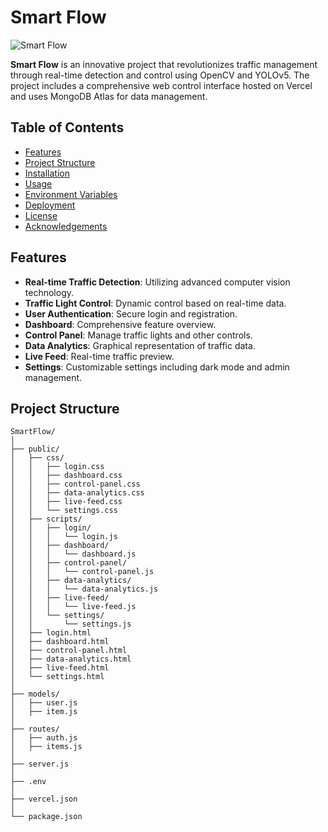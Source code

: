 # Smart Flow

![Smart Flow](https://your-image-link-here.com/logo.png) <!-- Add a logo or image here -->

**Smart Flow** is an innovative project that revolutionizes traffic management through real-time detection and control using OpenCV and YOLOv5. The project includes a comprehensive web control interface hosted on Vercel and uses MongoDB Atlas for data management.

## Table of Contents

- [Features](#features)
- [Project Structure](#project-structure)
- [Installation](#installation)
- [Usage](#usage)
- [Environment Variables](#environment-variables)
- [Deployment](#deployment)
- [License](#license)
- [Acknowledgements](#acknowledgements)

## Features

- **Real-time Traffic Detection**: Utilizing advanced computer vision technology.
- **Traffic Light Control**: Dynamic control based on real-time data.
- **User Authentication**: Secure login and registration.
- **Dashboard**: Comprehensive feature overview.
- **Control Panel**: Manage traffic lights and other controls.
- **Data Analytics**: Graphical representation of traffic data.
- **Live Feed**: Real-time traffic preview.
- **Settings**: Customizable settings including dark mode and admin management.

## Project Structure

```plaintext
SmartFlow/
│
├── public/
│   ├── css/
│   │   ├── login.css
│   │   ├── dashboard.css
│   │   ├── control-panel.css
│   │   ├── data-analytics.css
│   │   ├── live-feed.css
│   │   └── settings.css
│   ├── scripts/
│   │   ├── login/
│   │   │   └── login.js
│   │   ├── dashboard/
│   │   │   └── dashboard.js
│   │   ├── control-panel/
│   │   │   └── control-panel.js
│   │   ├── data-analytics/
│   │   │   └── data-analytics.js
│   │   ├── live-feed/
│   │   │   └── live-feed.js
│   │   └── settings/
│   │       └── settings.js
│   ├── login.html
│   ├── dashboard.html
│   ├── control-panel.html
│   ├── data-analytics.html
│   ├── live-feed.html
│   └── settings.html
│
├── models/
│   ├── user.js
│   ├── item.js
│
├── routes/
│   ├── auth.js
│   ├── items.js
│
├── server.js
│
├── .env
│
├── vercel.json
│
└── package.json
